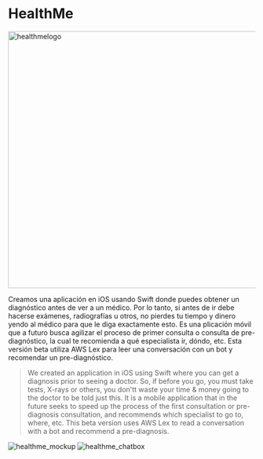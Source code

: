 # HealthMe
<img width="524" alt="healthmelogo" src="https://user-images.githubusercontent.com/31099183/116835715-b0380100-ab91-11eb-9691-26ee3f886046.png">

Creamos una aplicación en iOS usando Swift donde puedes obtener un diagnóstico antes de ver a un médico. Por lo tanto, si antes de ir debe hacerse exámenes, radiografías u otros, no pierdes tu tiempo y dinero yendo al médico para que le diga exactamente esto. Es una plicación móvil que a futuro busca agilizar el proceso de primer consulta o consulta de pre-diagnóstico, la cual te recomienda a qué especialista ir, dóndo, etc.  Esta versión beta utiliza AWS Lex para leer una conversación con un bot y recomendar un pre-diagnóstico. 

> We created an application in iOS using Swift where you can get a diagnosis prior to seeing a doctor. So, if before you go, you must take tests, X-rays or others, you don'tt waste your time & money going to the doctor to be told just this. It is a mobile application that in the future seeks to speed up the process of the first consultation or pre-diagnosis consultation, and recommends which specialist to go to, where, etc. This beta version uses AWS Lex to read a conversation with a bot and recommend a pre-diagnosis.

![healthme_mockup](https://user-images.githubusercontent.com/31099183/116835722-b5954b80-ab91-11eb-8085-351794a7f350.gif)
![healthme_chatbox](https://user-images.githubusercontent.com/31099183/116835718-b29a5b00-ab91-11eb-86ca-64f9e9dac29c.gif)
